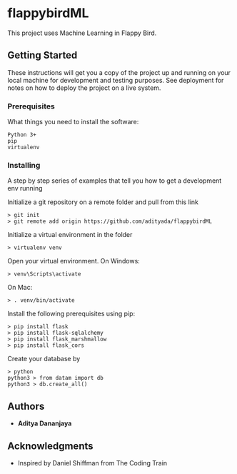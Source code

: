 # flappybirdML
This project uses Machine Learning in Flappy Bird.
## Getting Started

These instructions will get you a copy of the project up and running on your local machine for development and testing purposes. See deployment for notes on how to deploy the project on a live system.

### Prerequisites

What things you need to install the software:

```
Python 3+
pip
virtualenv
```

### Installing

A step by step series of examples that tell you how to get a development env running

Initialize a git repository on a remote folder and pull from this link
```
> git init
> git remote add origin https://github.com/adityada/flappybirdML
```
Initialize a virtual environment in the folder
```
> virtualenv venv
```
Open your virtual environment. On Windows:
```
> venv\Scripts\activate
```
On Mac:
```
> . venv/bin/activate
```
Install the following prerequisites using pip:
```
> pip install flask
> pip install flask-sqlalchemy
> pip install flask_marshmallow
> pip install flask_cors
```

Create your database by
```
> python
python3 > from datam import db
python3 > db.create_all()
```
## Authors

* **Aditya Dananjaya** 

## Acknowledgments

* Inspired by Daniel Shiffman from The Coding Train

